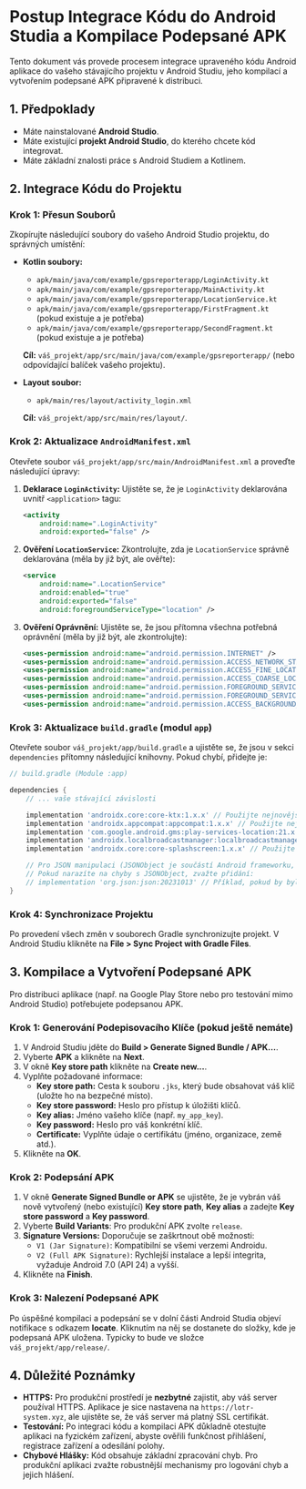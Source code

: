 # Postup Integrace Kódu do Android Studia a Kompilace Podepsané APK

Tento dokument vás provede procesem integrace upraveného kódu Android aplikace do vašeho stávajícího projektu v Android Studiu, jeho kompilací a vytvořením podepsané APK připravené k distribuci.

## 1. Předpoklady

-   Máte nainstalované **Android Studio**.
-   Máte existující **projekt Android Studio**, do kterého chcete kód integrovat.
-   Máte základní znalosti práce s Android Studiem a Kotlinem.

## 2. Integrace Kódu do Projektu

### Krok 1: Přesun Souborů

Zkopírujte následující soubory do vašeho Android Studio projektu, do správných umístění:

-   **Kotlin soubory:**
    -   `apk/main/java/com/example/gpsreporterapp/LoginActivity.kt`
    -   `apk/main/java/com/example/gpsreporterapp/MainActivity.kt`
    -   `apk/main/java/com/example/gpsreporterapp/LocationService.kt`
    -   `apk/main/java/com/example/gpsreporterapp/FirstFragment.kt` (pokud existuje a je potřeba)
    -   `apk/main/java/com/example/gpsreporterapp/SecondFragment.kt` (pokud existuje a je potřeba)

    **Cíl:** `váš_projekt/app/src/main/java/com/example/gpsreporterapp/` (nebo odpovídající balíček vašeho projektu).

-   **Layout soubor:**
    -   `apk/main/res/layout/activity_login.xml`

    **Cíl:** `váš_projekt/app/src/main/res/layout/`.

### Krok 2: Aktualizace `AndroidManifest.xml`

Otevřete soubor `váš_projekt/app/src/main/AndroidManifest.xml` a proveďte následující úpravy:

1.  **Deklarace `LoginActivity`:** Ujistěte se, že je `LoginActivity` deklarována uvnitř `<application>` tagu:

    ```xml
    <activity
        android:name=".LoginActivity"
        android:exported="false" />
    ```

2.  **Ověření `LocationService`:** Zkontrolujte, zda je `LocationService` správně deklarována (měla by již být, ale ověřte):

    ```xml
    <service
        android:name=".LocationService"
        android:enabled="true"
        android:exported="false"
        android:foregroundServiceType="location" />
    ```

3.  **Ověření Oprávnění:** Ujistěte se, že jsou přítomna všechna potřebná oprávnění (měla by již být, ale zkontrolujte):

    ```xml
    <uses-permission android:name="android.permission.INTERNET" />
    <uses-permission android:name="android.permission.ACCESS_NETWORK_STATE" />
    <uses-permission android:name="android.permission.ACCESS_FINE_LOCATION" />
    <uses-permission android:name="android.permission.ACCESS_COARSE_LOCATION" />
    <uses-permission android:name="android.permission.FOREGROUND_SERVICE" />
    <uses-permission android:name="android.permission.FOREGROUND_SERVICE_LOCATION" />
    <uses-permission android:name="android.permission.ACCESS_BACKGROUND_LOCATION" />
    ```

### Krok 3: Aktualizace `build.gradle` (modul `app`)

Otevřete soubor `váš_projekt/app/build.gradle` a ujistěte se, že jsou v sekci `dependencies` přítomny následující knihovny. Pokud chybí, přidejte je:

```gradle
// build.gradle (Module :app)

dependencies {
    // ... vaše stávající závislosti

    implementation 'androidx.core:core-ktx:1.x.x' // Použijte nejnovější stabilní verzi
    implementation 'androidx.appcompat:appcompat:1.x.x' // Použijte nejnovější stabilní verzi
    implementation 'com.google.android.gms:play-services-location:21.x.x' // Použijte nejnovější stabilní verzi
    implementation 'androidx.localbroadcastmanager:localbroadcastmanager:1.x.x' // Použijte nejnovější stabilní verzi
    implementation 'androidx.core:core-splashscreen:1.x.x' // Použijte nejnovější stabilní verzi, pokud používáte SplashScreen

    // Pro JSON manipulaci (JSONObject je součástí Android frameworku, ale pro robustnější řešení lze použít např. Gson/Jackson)
    // Pokud narazíte na chyby s JSONObject, zvažte přidání:
    // implementation 'org.json:json:20231013' // Příklad, pokud by byl problém s vestavěným
}
```

### Krok 4: Synchronizace Projektu

Po provedení všech změn v souborech Gradle synchronizujte projekt. V Android Studiu klikněte na **File > Sync Project with Gradle Files**.

## 3. Kompilace a Vytvoření Podepsané APK

Pro distribuci aplikace (např. na Google Play Store nebo pro testování mimo Android Studio) potřebujete podepsanou APK.

### Krok 1: Generování Podepisovacího Klíče (pokud ještě nemáte)

1.  V Android Studiu jděte do **Build > Generate Signed Bundle / APK...**.
2.  Vyberte **APK** a klikněte na **Next**.
3.  V okně **Key store path** klikněte na **Create new...**.
4.  Vyplňte požadované informace:
    -   **Key store path:** Cesta k souboru `.jks`, který bude obsahovat váš klíč (uložte ho na bezpečné místo).
    -   **Key store password:** Heslo pro přístup k úložišti klíčů.
    -   **Key alias:** Jméno vašeho klíče (např. `my_app_key`).
    -   **Key password:** Heslo pro váš konkrétní klíč.
    -   **Certificate:** Vyplňte údaje o certifikátu (jméno, organizace, země atd.).
5.  Klikněte na **OK**.

### Krok 2: Podepsání APK

1.  V okně **Generate Signed Bundle or APK** se ujistěte, že je vybrán váš nově vytvořený (nebo existující) **Key store path**, **Key alias** a zadejte **Key store password** a **Key password**.
2.  Vyberte **Build Variants**: Pro produkční APK zvolte `release`.
3.  **Signature Versions:** Doporučuje se zaškrtnout obě možnosti:
    -   `V1 (Jar Signature)`: Kompatibilní se všemi verzemi Androidu.
    -   `V2 (Full APK Signature)`: Rychlejší instalace a lepší integrita, vyžaduje Android 7.0 (API 24) a vyšší.
4.  Klikněte na **Finish**.

### Krok 3: Nalezení Podepsané APK

Po úspěšné kompilaci a podepsání se v dolní části Android Studia objeví notifikace s odkazem **locate**. Kliknutím na něj se dostanete do složky, kde je podepsaná APK uložena. Typicky to bude ve složce `váš_projekt/app/release/`.

## 4. Důležité Poznámky

-   **HTTPS:** Pro produkční prostředí je **nezbytné** zajistit, aby váš server používal HTTPS. Aplikace je sice nastavena na `https://lotr-system.xyz`, ale ujistěte se, že váš server má platný SSL certifikát.
-   **Testování:** Po integraci kódu a kompilaci APK důkladně otestujte aplikaci na fyzickém zařízení, abyste ověřili funkčnost přihlášení, registrace zařízení a odesílání polohy.
-   **Chybové Hlášky:** Kód obsahuje základní zpracování chyb. Pro produkční aplikaci zvažte robustnější mechanismy pro logování chyb a jejich hlášení.
